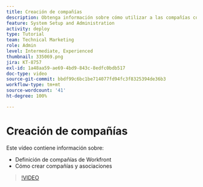 ```yaml
---
title: Creación de compañías
description: Obtenga información sobre cómo utilizar a las compañías como parte de su organización de usuarios y estructura de permisos de elementos. A continuación, cree las compañías para su organización.
feature: System Setup and Administration
activity: deploy
type: Tutorial
team: Technical Marketing
role: Admin
level: Intermediate, Experienced
thumbnail: 335069.png
jira: KT-8757
exl-id: 1a48aa59-ae69-4bd9-843c-8edfc0bdb517
doc-type: video
source-git-commit: bbdf99c6bc1be714077fd94fc3f8325394de36b3
workflow-type: tm+mt
source-wordcount: '41'
ht-degree: 100%

---
```


# Creación de compañías

Este vídeo contiene información sobre:

* Definición de compañías de Workfront
* Cómo crear compañías y asociaciones

>[!VIDEO](https://video.tv.adobe.com/v/335069/?quality=12&learn=on&enablevpops=1)

